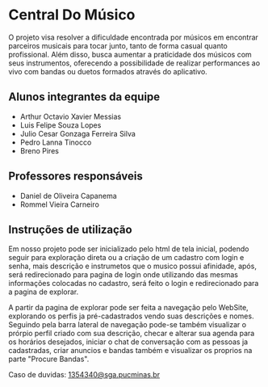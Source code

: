 # Central Do Músico 

O projeto visa resolver a dificuldade encontrada por músicos em encontrar parceiros musicais para tocar junto, tanto de forma casual quanto profissional. Além disso, busca aumentar a praticidade dos músicos com seus instrumentos, oferecendo a possibilidade de realizar performances ao vivo com bandas ou duetos formados através do aplicativo.

## Alunos integrantes da equipe

* Arthur Octavio Xavier Messias
* Luis Felipe Souza Lopes
* Julio Cesar Gonzaga Ferreira Silva
* Pedro Lanna Tinocco
* Breno Pires

## Professores responsáveis

* Daniel de Oliveira Capanema
* Rommel Vieira Carneiro

## Instruções de utilização

Em nosso projeto pode ser inicializado pelo html de tela inicial, podendo seguir para exploração direta ou a criação de um cadastro com login e senha, mais descrição e instrumetos que o musico possui afinidade, após, será redirecionado para pagina de login onde utilizando das mesmas informações colocadas no cadastro, será feito o login e redirecionado para a pagina de explorar.

A partir da pagina de explorar pode ser feita a navegação pelo WebSite, explorando os perfis ja pré-cadastrados vendo suas descrições e nomes. Seguindo pela barra lateral de navegação pode-se também visualizar o prórpio perfil criado com sua descrição, checar e alterar sua agenda para os horários desejados, iniciar o chat de conversação com as pessoas ja cadastradas, criar anuncios e bandas também e visualizar os proprios na parte "Procure Bandas".

Caso de duvidas: 1354340@sga.pucminas.br
